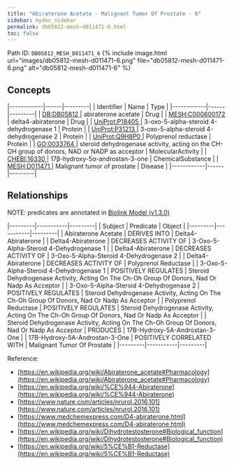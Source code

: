 ```yaml
---
title: "Abiraterone Acetate - Malignant Tumor Of Prostate - 6"
sidebar: mydoc_sidebar
permalink: db05812-mesh-d011471-6.html
toc: false 
---
```



Path ID: `DB05812_MESH_D011471_6`
{% include image.html url="images/db05812-mesh-d011471-6.png" file="db05812-mesh-d011471-6.png" alt="db05812-mesh-d011471-6" %}

## Concepts

|------------|------|---------|
| Identifier | Name | Type    |
|------------|------|---------|
| <a href="https://identifiers.org/DB:DB05812">DB:DB05812 </a> | abiraterone acetate | Drug |
| <a href="https://identifiers.org/MESH:C000600172">MESH:C000600172 </a> | delta4-abiraterone | Drug |
| <a href="https://identifiers.org/UniProt:P18405">UniProt:P18405 </a> | 3-oxo-5-alpha-steroid 4-dehydrogenase 1 | Protein |
| <a href="https://identifiers.org/UniProt:P31213">UniProt:P31213 </a> | 3-oxo-5-alpha-steroid 4-dehydrogenase 2 | Protein |
| <a href="https://identifiers.org/UniProt:Q9H8P0">UniProt:Q9H8P0 </a> | Polyprenol reductase | Protein |
| <a href="https://identifiers.org/GO:0033764">GO:0033764 </a> | steroid dehydrogenase activity, acting on the CH-OH group of donors, NAD or NADP as acceptor | MolecularActivity |
| <a href="https://identifiers.org/CHEBI:16330">CHEBI:16330 </a> | 17β-hydroxy-5α-androstan-3-one | ChemicalSubstance |
| <a href="https://identifiers.org/MESH:D011471">MESH:D011471 </a> | Malignant tumor of prostate | Disease |
|------------|------|---------|

## Relationships


NOTE: predicates are annotated in <a href="https://github.com/biolink/biolink-model/releases/tag/v1.3.0">Biolink Model (v1.3.0)</a>

|---------|-----------|---------|
| Subject | Predicate | Object  |
|---------|-----------|---------|
| Abiraterone Acetate | DERIVES INTO | Delta4-Abiraterone |
| Delta4-Abiraterone | DECREASES ACTIVITY OF | 3-Oxo-5-Alpha-Steroid 4-Dehydrogenase 1 |
| Delta4-Abiraterone | DECREASES ACTIVITY OF | 3-Oxo-5-Alpha-Steroid 4-Dehydrogenase 2 |
| Delta4-Abiraterone | DECREASES ACTIVITY OF | Polyprenol Reductase |
| 3-Oxo-5-Alpha-Steroid 4-Dehydrogenase 1 | POSITIVELY REGULATES | Steroid Dehydrogenase Activity, Acting On The Ch-Oh Group Of Donors, Nad Or Nadp As Acceptor |
| 3-Oxo-5-Alpha-Steroid 4-Dehydrogenase 2 | POSITIVELY REGULATES | Steroid Dehydrogenase Activity, Acting On The Ch-Oh Group Of Donors, Nad Or Nadp As Acceptor |
| Polyprenol Reductase | POSITIVELY REGULATES | Steroid Dehydrogenase Activity, Acting On The Ch-Oh Group Of Donors, Nad Or Nadp As Acceptor |
| Steroid Dehydrogenase Activity, Acting On The Ch-Oh Group Of Donors, Nad Or Nadp As Acceptor | PRODUCES | 17Β-Hydroxy-5Α-Androstan-3-One |
| 17Β-Hydroxy-5Α-Androstan-3-One | POSITIVELY CORRELATED WITH | Malignant Tumor Of Prostate |
|---------|-----------|---------|

Reference: 
  - [https://en.wikipedia.org/wiki/Abiraterone_acetate#Pharmacology](https://en.wikipedia.org/wiki/Abiraterone_acetate#Pharmacology)
  - [https://en.wikipedia.org/wiki/%CE%944-Abiraterone](https://en.wikipedia.org/wiki/%CE%944-Abiraterone)
  - [https://www.nature.com/articles/nrurol.2016.101](https://www.nature.com/articles/nrurol.2016.101)
  - [https://www.medchemexpress.com/D4-abiraterone.html](https://www.medchemexpress.com/D4-abiraterone.html)
  - [https://en.wikipedia.org/wiki/Dihydrotestosterone#Biological_function](https://en.wikipedia.org/wiki/Dihydrotestosterone#Biological_function)
  - [https://en.wikipedia.org/wiki/5%CE%B1-Reductase](https://en.wikipedia.org/wiki/5%CE%B1-Reductase)
